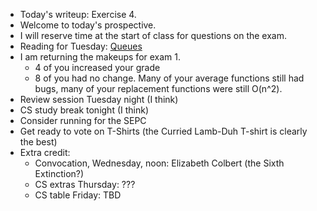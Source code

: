 * Today's writeup: Exercise 4.
* Welcome to today's prospective.
* I will reserve time at the start of class for questions on the exam.
* Reading for Tuesday: [Queues](../readings/queues.html)
* I am returning the makeups for exam 1.
    * 4 of you increased your grade
    * 8 of you had no change.  Many of your average functions still had
      bugs, many of your replacement functions were still O(n^2).
* Review session Tuesday night (I think)
* CS study break tonight (I think)
* Consider running for the SEPC
* Get ready to vote on T-Shirts (the Curried Lamb-Duh T-shirt is clearly
  the best)
* Extra credit:
    * Convocation, Wednesday, noon: Elizabeth Colbert (the Sixth Extinction?)
    * CS extras Thursday: ???
    * CS table Friday: TBD
